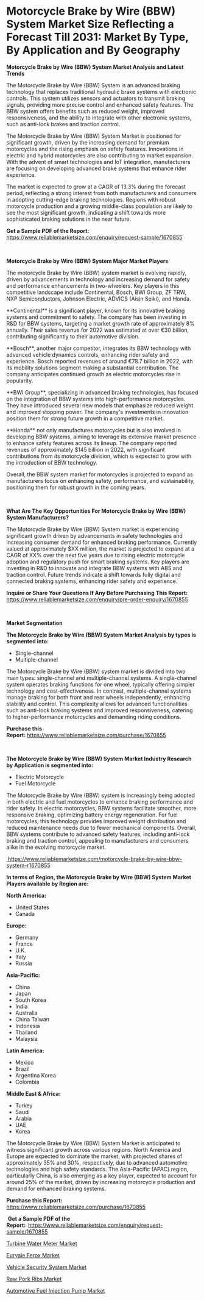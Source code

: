 <p><h1>Motorcycle Brake by Wire (BBW) System Market Size Reflecting a Forecast Till 2031: Market By Type, By Application and By Geography</h1></p><p><strong>Motorcycle Brake by Wire (BBW) System Market Analysis and Latest Trends</strong></p>
<p><p>The Motorcycle Brake by Wire (BBW) System is an advanced braking technology that replaces traditional hydraulic brake systems with electronic controls. This system utilizes sensors and actuators to transmit braking signals, providing more precise control and enhanced safety features. The BBW system offers benefits such as reduced weight, improved responsiveness, and the ability to integrate with other electronic systems, such as anti-lock brakes and traction control.</p><p>The Motorcycle Brake by Wire (BBW) System Market is positioned for significant growth, driven by the increasing demand for premium motorcycles and the rising emphasis on safety features. Innovations in electric and hybrid motorcycles are also contributing to market expansion. With the advent of smart technologies and IoT integration, manufacturers are focusing on developing advanced brake systems that enhance rider experience.</p><p>The market is expected to grow at a CAGR of 13.3% during the forecast period, reflecting a strong interest from both manufacturers and consumers in adopting cutting-edge braking technologies. Regions with robust motorcycle production and a growing middle-class population are likely to see the most significant growth, indicating a shift towards more sophisticated braking solutions in the near future.</p></p>
<p><strong>Get a Sample PDF of the Report:&nbsp;</strong> <a href="https://www.reliablemarketsize.com/enquiry/request-sample/1670855?utm_campaign=1262&utm_medium=2&utm_source=Github&utm_content=ia&utm_term=09102024&utm_id=motorcycle-brake-by-wire-bbw-system">https://www.reliablemarketsize.com/enquiry/request-sample/1670855</a></p>
<p>&nbsp;</p>
<p><strong>Motorcycle Brake by Wire (BBW) System Major Market Players</strong></p>
<p><p>The motorcycle Brake by Wire (BBW) system market is evolving rapidly, driven by advancements in technology and increasing demand for safety and performance enhancements in two-wheelers. Key players in this competitive landscape include Continental, Bosch, BWI Group, ZF TRW, NXP Semiconductors, Johnson Electric, ADVICS (Aisin Seiki), and Honda.</p><p>**Continental** is a significant player, known for its innovative braking systems and commitment to safety. The company has been investing in R&D for BBW systems, targeting a market growth rate of approximately 8% annually. Their sales revenue for 2022 was estimated at over €30 billion, contributing significantly to their automotive division.</p><p>**Bosch**, another major competitor, integrates its BBW technology with advanced vehicle dynamics controls, enhancing rider safety and experience. Bosch reported revenues of around €78.7 billion in 2022, with its mobility solutions segment making a substantial contribution. The company anticipates continued growth as electric motorcycles rise in popularity.</p><p>**BWI Group**, specializing in advanced braking technologies, has focused on the integration of BBW systems into high-performance motorcycles. They have introduced several new models that emphasize reduced weight and improved stopping power. The company's investments in innovation position them for strong future growth in a competitive market.</p><p>**Honda** not only manufactures motorcycles but is also involved in developing BBW systems, aiming to leverage its extensive market presence to enhance safety features across its lineup. The company reported revenues of approximately $145 billion in 2022, with significant contributions from its motorcycle division, which is expected to grow with the introduction of BBW technology.</p><p>Overall, the BBW system market for motorcycles is projected to expand as manufacturers focus on enhancing safety, performance, and sustainability, positioning them for robust growth in the coming years.</p></p>
<p>&nbsp;</p>
<p><strong>What Are The Key Opportunities For Motorcycle Brake by Wire (BBW) System Manufacturers?</strong></p>
<p><p>The Motorcycle Brake by Wire (BBW) System market is experiencing significant growth driven by advancements in safety technologies and increasing consumer demand for enhanced braking performance. Currently valued at approximately $XX million, the market is projected to expand at a CAGR of XX% over the next five years due to rising electric motorcycle adoption and regulatory push for smart braking systems. Key players are investing in R&D to innovate and integrate BBW systems with ABS and traction control. Future trends indicate a shift towards fully digital and connected braking systems, enhancing rider safety and experience.</p></p>
<p><strong>Inquire or Share Your Questions If Any Before Purchasing This Report:</strong> <a href="https://www.reliablemarketsize.com/enquiry/pre-order-enquiry/1670855?utm_campaign=1262&utm_medium=2&utm_source=Github&utm_content=ia&utm_term=09102024&utm_id=motorcycle-brake-by-wire-bbw-system">https://www.reliablemarketsize.com/enquiry/pre-order-enquiry/1670855</a></p>
<p>&nbsp;</p>
<p><strong>Market Segmentation</strong></p>
<p><strong>The Motorcycle Brake by Wire (BBW) System Market Analysis by types is segmented into:</strong></p>
<p><ul><li>Single-channel</li><li>Multiple-channel</li></ul></p>
<p><p>The Motorcycle Brake by Wire (BBW) system market is divided into two main types: single-channel and multiple-channel systems. A single-channel system operates braking functions for one wheel, typically offering simpler technology and cost-effectiveness. In contrast, multiple-channel systems manage braking for both front and rear wheels independently, enhancing stability and control. This complexity allows for advanced functionalities such as anti-lock braking systems and improved responsiveness, catering to higher-performance motorcycles and demanding riding conditions.</p></p>
<p><strong>Purchase this Report:&nbsp;</strong><a href="https://www.reliablemarketsize.com/purchase/1670855?utm_campaign=1262&utm_medium=2&utm_source=Github&utm_content=ia&utm_term=09102024&utm_id=motorcycle-brake-by-wire-bbw-system">https://www.reliablemarketsize.com/purchase/1670855</a></p>
<p>&nbsp;</p>
<p><strong>The Motorcycle Brake by Wire (BBW) System Market Industry Research by Application is segmented into:</strong></p>
<p><ul><li>Electric Motorcycle</li><li>Fuel Motorcycle</li></ul></p>
<p><p>The Motorcycle Brake by Wire (BBW) system is increasingly being adopted in both electric and fuel motorcycles to enhance braking performance and rider safety. In electric motorcycles, BBW systems facilitate smoother, more responsive braking, optimizing battery energy regeneration. For fuel motorcycles, this technology provides improved weight distribution and reduced maintenance needs due to fewer mechanical components. Overall, BBW systems contribute to advanced safety features, including anti-lock braking and traction control, appealing to manufacturers and consumers alike in the evolving motorcycle market.</p></p>
<p><a href="https://www.reliablemarketsize.com/motorcycle-brake-by-wire-bbw-system-r1670855?utm_campaign=1262&utm_medium=2&utm_source=Github&utm_content=ia&utm_term=09102024&utm_id=motorcycle-brake-by-wire-bbw-system">&nbsp;https://www.reliablemarketsize.com/motorcycle-brake-by-wire-bbw-system-r1670855</a></p>
<p><strong>In terms of Region, the Motorcycle Brake by Wire (BBW) System Market Players available by Region are:</strong></p>
<p>
    <p> <strong> North America: </strong>
        <ul>
            <li>United States</li>
            <li>Canada</li>
        </ul>
        </p> 
    <p> <strong> Europe: </strong>
        <ul>
            <li>Germany</li>
            <li>France</li>
            <li>U.K.</li>
            <li>Italy</li>
            <li>Russia</li>
        </ul>
        </p> 
    <p> <strong> Asia-Pacific: </strong>
        <ul>
            <li>China</li>
            <li>Japan</li>
            <li>South Korea</li>
            <li>India</li>
            <li>Australia</li>
            <li>China Taiwan</li>
            <li>Indonesia</li>
            <li>Thailand</li>
            <li>Malaysia</li>
        </ul>
        </p> 
    <p> <strong> Latin America: </strong>
        <ul>
            <li>Mexico</li>
            <li>Brazil</li>
            <li>Argentina Korea</li>
            <li>Colombia</li>
        </ul>
        </p> 
    <p> <strong> Middle East & Africa: </strong>
        <ul>
            <li>Turkey</li>
            <li>Saudi</li>
            <li>Arabia</li>
            <li>UAE</li>
            <li>Korea</li>
        </ul>
    </p>
    </p>
<p><p>The Motorcycle Brake by Wire (BBW) System Market is anticipated to witness significant growth across various regions. North America and Europe are expected to dominate the market, with projected shares of approximately 35% and 30%, respectively, due to advanced automotive technologies and high safety standards. The Asia-Pacific (APAC) region, particularly China, is also emerging as a key player, expected to account for around 25% of the market, driven by increasing motorcycle production and demand for enhanced braking systems.</p></p>
<p><strong>Purchase this Report: </strong><a href="https://www.reliablemarketsize.com/purchase/1670855?utm_campaign=1262&utm_medium=2&utm_source=Github&utm_content=ia&utm_term=09102024&utm_id=motorcycle-brake-by-wire-bbw-system">https://www.reliablemarketsize.com/purchase/1670855</a></p>
<p>&nbsp;<strong>Get a Sample PDF of the Report:&nbsp;&nbsp;</strong><a href="https://www.reliablemarketsize.com/enquiry/request-sample/1670855?utm_campaign=1262&utm_medium=2&utm_source=Github&utm_content=ia&utm_term=09102024&utm_id=motorcycle-brake-by-wire-bbw-system">https://www.reliablemarketsize.com/enquiry/request-sample/1670855</a></p>
<p><strong></strong></p>
<p><p><a href="https://www.linkedin.com/pulse/competitive-intelligence-turbine-water-meter-market-key-players-yb37e?utm_campaign=1262&utm_medium=2&utm_source=Github&utm_content=ia&utm_term=09102024&utm_id=motorcycle-brake-by-wire-bbw-system">Turbine Water Meter Market</a></p><p><a href="https://www.linkedin.com/pulse/global-euryale-ferox-market-opportunities-challenges2024--rvoqf?utm_campaign=1262&utm_medium=2&utm_source=Github&utm_content=ia&utm_term=09102024&utm_id=motorcycle-brake-by-wire-bbw-system">Euryale Ferox Market</a></p><p><a href="https://github.com/birroctaymonyj/Market-Research-Report-List-1/blob/main/vehicle-security-system-market.md?utm_campaign=1262&utm_medium=2&utm_source=Github&utm_content=ia&utm_term=09102024&utm_id=motorcycle-brake-by-wire-bbw-system">Vehicle Security System Market</a></p><p><a href="https://www.linkedin.com/pulse/raw-pork-ribs-market-emerging-trends-future-prospects-0j7oc?utm_campaign=1262&utm_medium=2&utm_source=Github&utm_content=ia&utm_term=09102024&utm_id=motorcycle-brake-by-wire-bbw-system">Raw Pork Ribs Market</a></p><p><a href="https://github.com/el6kb8hanel/Market-Research-Report-List-1/blob/main/automotive-fuel-injection-pump-market.md?utm_campaign=1262&utm_medium=2&utm_source=Github&utm_content=ia&utm_term=09102024&utm_id=motorcycle-brake-by-wire-bbw-system">Automotive Fuel Injection Pump Market</a></p></p>